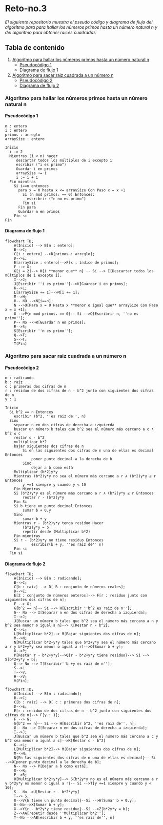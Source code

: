 # Reto-no.3
_El siguiente repositorio muestra el pseudo código y diagrama de flujo del algoritmo para para hallar los números primos hasta un número natural n y del algoritmo para obtener raíces cuadradas_
## Tabla de contenido
1. [Algoritmo para hallar los números primos hasta un número natural n](#algoritmo-para-hallar-los-números-primos-hasta-un-número-natural-n)
	- [Pseudocódigo 1](#pseudocódigo-1)
	- [Diagrama de flujo 1](#diagrama-de-flujo-1)
2. [Algoritmo para sacar raiz cuadrada a un número n](#algoritmo-para-sacar-raiz-cuadrada-a-un-número-n)
	- [Pseudocódigo 2](#pseudocódigo-2)
	- [Diagrama de flujo 2](#diagrama-de-flujo-2)

### Algoritmo para hallar los números primos hasta un número natural n
#### Pseudocódigo 1
```pseudocode
n : entero
i : entero
primos : arreglo
arraySize : entero

Inicio
  i := 2
  Mientras (i < n) hacer
     descartar todos los múltiplos de i excepto i
     escribir ("i es primo")
     Guardar i en primos
     arraySize += 1
     i := i + 1
  Fin mientras
    Si i==n entonces 
      para x = 0 hasta x <= arraySize Con Paso x = x +1
        Si (n mod primosₓ == 0) Entonces:
          escribrir ("n no es primo")
        Fin si
      Fin para
      Guardar n en primos
    Fin si
Fin
```
#### Diagrama de flujo 1
```mermaid
flowchart TD;
    A(Inicio) --> B[n : entero];
    B-->C;
    C[i : entero] -->D[primos : arreglo];
    D-->E;
    E[arraySize : entero]-->F[x : índice de primos];
    F --> G;
    G[i = 2]--> H{i **menor que** n} -- Sí --> I[Descartar todos los múltiplos de i excepto i];
    I-->J;
    J[Escribir ''i es primo'']-->K[Guardar i en primos];
    K-->L;
    L[arraySize += 1]-->M[i += 1];
    M-->H;
    H-- NO -->N[i==n];
    N -->O[Para x = 0 Hasta x **menor o igual que** arraySize Con Paso x = x +1];
    O -->P{n mod primosₓ == 0}-- Sí -->Q[Escribrir n, ''no es primo''];
    P-- No -->R[Guardar n en primos];
    R-->S;
    S[Escribir ''n es primo''];
    Q-->T;
    S-->T;
    T(Fin)
```
### Algoritmo para sacar raiz cuadrada a un número n
#### Pseudocódigo 2
```pseudocode
n : radicando
b : raiz
c : primeras dos cifras de n
r : residuo de dos cifras de n - b^2 junto con siguientes dos cifras de n
y : 1

Inicio
  Si b^2 == n Entonces
  	escribir (b^2, ''es raiz de'', n)
  Sino
  	separar n en dos cifras de derecha a izquierda
  	buscar un número b tales que b^2 sea el número más cercano a c ∧ b^2 ≤ c
  	restar c - b^2
  	multiplicar b*2
  	bajar siguientes dos cifras de n
		Si en las siguientes dos cifras de n una de ellas es decimal Entonces
			poner punto decimal a la derecha de b
		Sino
			dejar a b como está
  	Multiplicar (b*2)y*y
	Mientras (b*2)y*y no sea el número más cercano a r ∧ (b*2)y*y ≤ r Entonces
		y +=1 siempre y cuando y < 10
	Fin Mientras
	Si (b*2)y*y es el número más cercano a r ∧ (b*2)y*y ≤ r Entonces
		restar r - (b*2)y*y
	Fin Si
	Si b tiene un punto decimal Entonces
		sumar b + 0.y
	Sino
		sumar b + y
	Mientras r - (b*2)y*y tenga residuo Hacer
		(b*2)y*y = b
		repetir desde (Multiplicar b*2)
	Fin mientras
	Si r - (b*2)y*y no tiene residuo Entonces
            escribir(b + y, ''es raiz de'' n)
	Fin si
  Fin si           
```
#### Diagrama de flujo 2
```mermaid
flowchart TD;
    A(Inicio) --> B[n : radicando];
    B-->C;
    C[b : raiz] --> D[ R : conjunto de números reales];
    D-->E;
    E[Z : conjunto de números enteros]--> F[r : residuo junto con siguientes dos cifras de n];
    F --> G;
    G{b^2 == n}-- Sí --> H[Escribir ''b^2 es raiz de n''];
    G-- No --> I[Separar n en dos cifras de derecha a izquierda];
    I-->J;
    J[Buscar un número b tales que b^2 sea el número más cercano a n y b^2 sea menor o igual a n]--> K[Restar n - b^2];
    K-->L;
    L[Multiplicar b*2]--> M[Bajar siguientes dos cifras de n];
    M-->N;
    N[Multiplicar b*2+y*y tales que b*2+y*y sea el número más cercano a r y b*2+y*y sea menor o igual a r]-->O[Sumar b + y];
    O-->P;
    P[Restar r - b*2+y*y]-->Q{r - b*2+y*y tiene residuo}--> Sí --> S[b*2+y*y = b];
    Q--> No --> T[Escribir''b +y es raiz de n''];
    S-->L
    T-->V;
    H-->V;
    V(Fin);
```
```mermaid
flowchart TD;
    A(Inicio) --> B[n : radicando];
    B-->C;
    C[b : raiz] --> D[ c : primeras dos cifras de n];
    D-->E;
    E[r : residuo de dos cifras de n - b^2 junto con siguientes dos cifras de n]--> F[y : 1];
    F --> G;
    G{b^2 == n}-- Sí --> H[Escribir b^2, ''es raiz de'', n];
    G-- No --> I[Separar n en dos cifras de derecha a izquierda];
    I-->J;
    J[Buscar un número b tales que b^2 sea el número más cercano a c y b^2 sea menor o igual a c]-->K[Restar c - b^2]
    K-->L;
    L[Multiplicar b*2]--> M[Bajar siguientes dos cifras de n];
    M-->N;
    N{En las siguientes dos cifras de n una de ellas es decimal}-- Sí -->O[poner punto decimal a la derecha de b];
    N-- No --> P[Dejar a b como está];
    O-->R;
    P-->R;
    R[Multiplicar b*2+y*y]--> S{b*2y*y no es el número más cercano a r y b*2y*y es menor o igual a r}-- Sí -->T[y +=1 siempre y cuando y < 10];
    S-- No-->U[Restar r - b*2*y*y]
    T--> S;
    U-->V{b tiene un punto decimal}--Sí -->W[Sumar b + 0.y];
    U--No-->X[Sumar b + y];
    X-->Y{r - b*2y*y tiene residuo}--Sí -->Z[b*2y*y = b];
    Z-->AA[repetir desde ''Multiplicar b*2''];
    Y--No -->AB[escribir b + y, ''es raiz de'', n]
```

